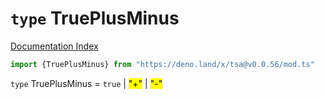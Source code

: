 # `type` TruePlusMinus

[Documentation Index](../README.md)

```ts
import {TruePlusMinus} from "https://deno.land/x/tsa@v0.0.56/mod.ts"
```

`type` TruePlusMinus = `true` | <mark>"+"</mark> | <mark>"-"</mark>